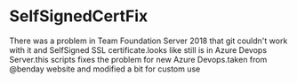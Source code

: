 # SelfSignedCertFix
There was a problem in Team Foundation Server 2018 that git couldn't work with it and SelfSigned SSL certificate.looks like still is in Azure Devops Server.this scripts fixes the problem for new Azure Devops.taken from @benday website and modified a bit for custom use
